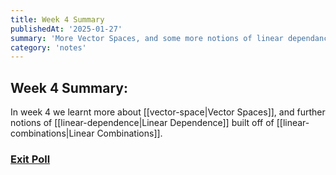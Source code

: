 ```yaml
---
title: Week 4 Summary
publishedAt: '2025-01-27'
summary: 'More Vector Spaces, and some more notions of linear dependance / dependence'
category: 'notes'
---
```

## Week 4 Summary:

In week 4 we learnt more about [[vector-space|Vector Spaces]], and further notions of [[linear-dependence|Linear Dependence]] built off of [[linear-combinations|Linear Combinations]].

### [Exit Poll](https://forms.gle/a6jHBpKRndM34TVZA)